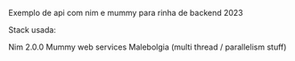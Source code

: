 Exemplo de api com nim e mummy para rinha de backend 2023

Stack usada:

Nim 2.0.0
Mummy web services
Malebolgia (multi thread / parallelism stuff)
